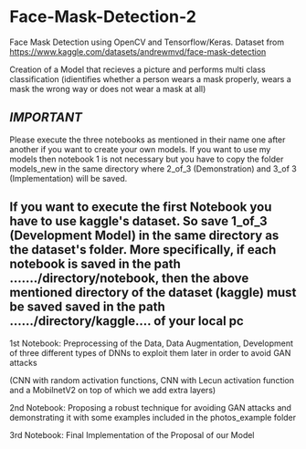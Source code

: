 # Face-Mask-Detection-2
Face Mask Detection using OpenCV and Tensorflow/Keras. Dataset from https://www.kaggle.com/datasets/andrewmvd/face-mask-detection

Creation of a Model that recieves a picture and performs multi class classification (idientifies whether a person wears a mask properly, wears a mask the wrong way or does not wear a mask at all)

***IMPORTANT***
-----------------------
Please execute the three notebooks as mentioned in their name one after another if you want to create your own models. If you want to use my models then notebook 1 is not necessary but you have to copy the folder models_new in the same directory where 2_of_3 (Demonstration) and 3_of 3 (Implementation) will be saved.

If you want to execute the first Notebook you have to use kaggle's dataset. So save 1_of_3 (Development Model) in the same directory as the dataset's folder. 
More specifically, if each notebook is saved in the path ......./directory/notebook, then the above mentioned directory of the dataset (kaggle) must be saved saved in the path ....../directory/kaggle.... of your local pc
-----------------------


1st Notebook: Preprocessing of the Data, Data Augmentation, Development of three different types of DNNs to exploit them later in order to avoid GAN attacks

(CNN with random activation functions, CNN with Lecun activation function and a MobilnetV2 on top of which we add extra layers)

2nd Notebook: Proposing a robust technique for avoiding GAN attacks and demonstrating it with some examples included in the photos_example folder

3rd Notebook: Final Implementation of the Proposal of our Model
